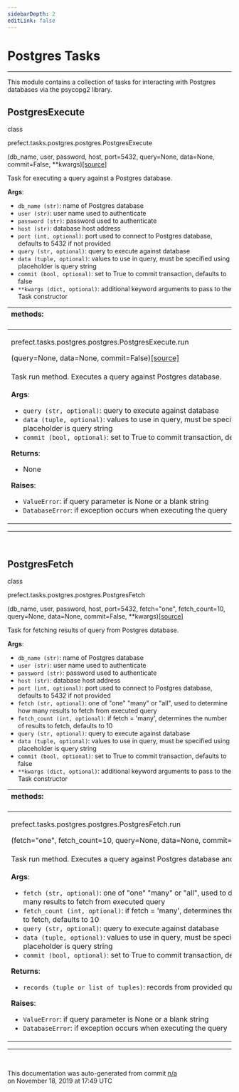 ```yaml
---
sidebarDepth: 2
editLink: false
---
```

# Postgres Tasks
---
This module contains a collection of tasks for interacting with Postgres databases via
the psycopg2 library.
 ## PostgresExecute
 <div class='class-sig' id='prefect-tasks-postgres-postgres-postgresexecute'><p class="prefect-sig">class </p><p class="prefect-class">prefect.tasks.postgres.postgres.PostgresExecute</p>(db_name, user, password, host, port=5432, query=None, data=None, commit=False, **kwargs)<span class="source"><a href="https://github.com/PrefectHQ/prefect/blob/master/src/prefect/tasks/postgres/postgres.py#L7">[source]</a></span></div>

Task for executing a query against a Postgres database.

**Args**:     <ul class="args"><li class="args">`db_name (str)`: name of Postgres database     </li><li class="args">`user (str)`: user name used to authenticate     </li><li class="args">`password (str)`: password used to authenticate     </li><li class="args">`host (str)`: database host address     </li><li class="args">`port (int, optional)`: port used to connect to Postgres database, defaults to 5432 if not provided     </li><li class="args">`query (str, optional)`: query to execute against database     </li><li class="args">`data (tuple, optional)`: values to use in query, must be specified using placeholder is query string     </li><li class="args">`commit (bool, optional)`: set to True to commit transaction, defaults to false     </li><li class="args">`**kwargs (dict, optional)`: additional keyword arguments to pass to the         Task constructor</li></ul>

|methods: &nbsp;&nbsp;&nbsp;&nbsp;&nbsp;&nbsp;&nbsp;&nbsp;&nbsp;&nbsp;&nbsp;&nbsp;&nbsp;&nbsp;&nbsp;&nbsp;&nbsp;&nbsp;&nbsp;&nbsp;&nbsp;&nbsp;&nbsp;&nbsp;&nbsp;&nbsp;&nbsp;&nbsp;&nbsp;&nbsp;&nbsp;&nbsp;&nbsp;&nbsp;&nbsp;&nbsp;&nbsp;&nbsp;&nbsp;&nbsp;&nbsp;&nbsp;&nbsp;&nbsp;&nbsp;&nbsp;&nbsp;&nbsp;&nbsp;&nbsp;&nbsp;&nbsp;&nbsp;&nbsp;&nbsp;&nbsp;&nbsp;&nbsp;&nbsp;&nbsp;&nbsp;&nbsp;&nbsp;&nbsp;&nbsp;&nbsp;&nbsp;&nbsp;&nbsp;&nbsp;&nbsp;&nbsp;&nbsp;&nbsp;&nbsp;&nbsp;&nbsp;&nbsp;&nbsp;&nbsp;&nbsp;&nbsp;&nbsp;&nbsp;&nbsp;&nbsp;&nbsp;&nbsp;&nbsp;&nbsp;&nbsp;&nbsp;&nbsp;&nbsp;&nbsp;&nbsp;&nbsp;&nbsp;&nbsp;&nbsp;&nbsp;&nbsp;&nbsp;&nbsp;&nbsp;&nbsp;&nbsp;&nbsp;&nbsp;&nbsp;&nbsp;&nbsp;&nbsp;&nbsp;&nbsp;&nbsp;&nbsp;&nbsp;&nbsp;&nbsp;&nbsp;&nbsp;&nbsp;&nbsp;&nbsp;&nbsp;&nbsp;&nbsp;&nbsp;&nbsp;&nbsp;&nbsp;&nbsp;&nbsp;&nbsp;&nbsp;&nbsp;&nbsp;&nbsp;&nbsp;&nbsp;&nbsp;&nbsp;&nbsp;&nbsp;&nbsp;&nbsp;&nbsp;&nbsp;&nbsp;|
|:----|
 | <div class='method-sig' id='prefect-tasks-postgres-postgres-postgresexecute-run'><p class="prefect-class">prefect.tasks.postgres.postgres.PostgresExecute.run</p>(query=None, data=None, commit=False)<span class="source"><a href="https://github.com/PrefectHQ/prefect/blob/master/src/prefect/tasks/postgres/postgres.py#L46">[source]</a></span></div>
<p class="methods">Task run method. Executes a query against Postgres database.<br><br>**Args**:     <ul class="args"><li class="args">`query (str, optional)`: query to execute against database     </li><li class="args">`data (tuple, optional)`: values to use in query, must be specified using         placeholder is query string     </li><li class="args">`commit (bool, optional)`: set to True to commit transaction, defaults to false</li></ul>**Returns**:     <ul class="args"><li class="args">None</li></ul>**Raises**:     <ul class="args"><li class="args">`ValueError`: if query parameter is None or a blank string     </li><li class="args">`DatabaseError`: if exception occurs when executing the query</li></ul></p>|

---
<br>

 ## PostgresFetch
 <div class='class-sig' id='prefect-tasks-postgres-postgres-postgresfetch'><p class="prefect-sig">class </p><p class="prefect-class">prefect.tasks.postgres.postgres.PostgresFetch</p>(db_name, user, password, host, port=5432, fetch="one", fetch_count=10, query=None, data=None, commit=False, **kwargs)<span class="source"><a href="https://github.com/PrefectHQ/prefect/blob/master/src/prefect/tasks/postgres/postgres.py#L95">[source]</a></span></div>

Task for fetching results of query from Postgres database.

**Args**:     <ul class="args"><li class="args">`db_name (str)`: name of Postgres database     </li><li class="args">`user (str)`: user name used to authenticate     </li><li class="args">`password (str)`: password used to authenticate     </li><li class="args">`host (str)`: database host address     </li><li class="args">`port (int, optional)`: port used to connect to Postgres database, defaults to 5432 if not provided     </li><li class="args">`fetch (str, optional)`: one of "one" "many" or "all", used to determine how many results to fetch from executed query     </li><li class="args">`fetch_count (int, optional)`: if fetch = 'many', determines the number of results to fetch, defaults to 10     </li><li class="args">`query (str, optional)`: query to execute against database     </li><li class="args">`data (tuple, optional)`: values to use in query, must be specified using placeholder is query string     </li><li class="args">`commit (bool, optional)`: set to True to commit transaction, defaults to false     </li><li class="args">`**kwargs (dict, optional)`: additional keyword arguments to pass to the         Task constructor     </li></ul>

|methods: &nbsp;&nbsp;&nbsp;&nbsp;&nbsp;&nbsp;&nbsp;&nbsp;&nbsp;&nbsp;&nbsp;&nbsp;&nbsp;&nbsp;&nbsp;&nbsp;&nbsp;&nbsp;&nbsp;&nbsp;&nbsp;&nbsp;&nbsp;&nbsp;&nbsp;&nbsp;&nbsp;&nbsp;&nbsp;&nbsp;&nbsp;&nbsp;&nbsp;&nbsp;&nbsp;&nbsp;&nbsp;&nbsp;&nbsp;&nbsp;&nbsp;&nbsp;&nbsp;&nbsp;&nbsp;&nbsp;&nbsp;&nbsp;&nbsp;&nbsp;&nbsp;&nbsp;&nbsp;&nbsp;&nbsp;&nbsp;&nbsp;&nbsp;&nbsp;&nbsp;&nbsp;&nbsp;&nbsp;&nbsp;&nbsp;&nbsp;&nbsp;&nbsp;&nbsp;&nbsp;&nbsp;&nbsp;&nbsp;&nbsp;&nbsp;&nbsp;&nbsp;&nbsp;&nbsp;&nbsp;&nbsp;&nbsp;&nbsp;&nbsp;&nbsp;&nbsp;&nbsp;&nbsp;&nbsp;&nbsp;&nbsp;&nbsp;&nbsp;&nbsp;&nbsp;&nbsp;&nbsp;&nbsp;&nbsp;&nbsp;&nbsp;&nbsp;&nbsp;&nbsp;&nbsp;&nbsp;&nbsp;&nbsp;&nbsp;&nbsp;&nbsp;&nbsp;&nbsp;&nbsp;&nbsp;&nbsp;&nbsp;&nbsp;&nbsp;&nbsp;&nbsp;&nbsp;&nbsp;&nbsp;&nbsp;&nbsp;&nbsp;&nbsp;&nbsp;&nbsp;&nbsp;&nbsp;&nbsp;&nbsp;&nbsp;&nbsp;&nbsp;&nbsp;&nbsp;&nbsp;&nbsp;&nbsp;&nbsp;&nbsp;&nbsp;&nbsp;&nbsp;&nbsp;&nbsp;&nbsp;|
|:----|
 | <div class='method-sig' id='prefect-tasks-postgres-postgres-postgresfetch-run'><p class="prefect-class">prefect.tasks.postgres.postgres.PostgresFetch.run</p>(fetch="one", fetch_count=10, query=None, data=None, commit=False)<span class="source"><a href="https://github.com/PrefectHQ/prefect/blob/master/src/prefect/tasks/postgres/postgres.py#L140">[source]</a></span></div>
<p class="methods">Task run method. Executes a query against Postgres database and fetches results.<br><br>**Args**:     <ul class="args"><li class="args">`fetch (str, optional)`: one of "one" "many" or "all", used to determine how many results to fetch from executed query     </li><li class="args">`fetch_count (int, optional)`: if fetch = 'many', determines the number of results to fetch, defaults to 10     </li><li class="args">`query (str, optional)`: query to execute against database     </li><li class="args">`data (tuple, optional)`: values to use in query, must be specified using placeholder is query string     </li><li class="args">`commit (bool, optional)`: set to True to commit transaction, defaults to false</li></ul>**Returns**:     <ul class="args"><li class="args">`records (tuple or list of tuples)`: records from provided query</li></ul>**Raises**:     <ul class="args"><li class="args">`ValueError`: if query parameter is None or a blank string     </li><li class="args">`DatabaseError`: if exception occurs when executing the query</li></ul></p>|

---
<br>


<p class="auto-gen">This documentation was auto-generated from commit <a href='https://github.com/PrefectHQ/prefect/commit/n/a'>n/a</a> </br>on November 18, 2019 at 17:49 UTC</p>